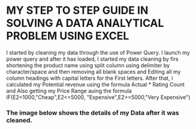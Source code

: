 # MY STEP TO STEP GUIDE IN SOLVING A DATA ANALYTICAL PROBLEM USING EXCEL
I started by cleaning my data through the use of Power Query. 
I launch my power query and after it has loaded, I started my data cleaning by firs shortening the product name using split column using delimiter by character/space and then removing all blank spaces and Editing all my column headings with capital letters for the First letters.
After that, i calculated my Potential revenue using the formula Actual * Rating Count and Also getting my Price Range auing the formula IF(E2<1000,"Cheap",E2<=5000, "Expensive",E2>=5000,"Very Expensive")
### The image below shows the details of my Data after it was cleaned.
